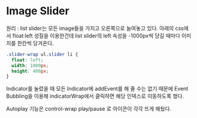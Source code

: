 # Image Slider

원리 : list slider는 모든 image들을 가지고 오른쪽으로 늘여놓고 있다. 아래의 css에서 float:left 성질을 이용한건데 list slider의 left 속성을 -1000px씩 당길 때마다 이미지를 한칸씩 당겨온다.

```css
.slider-wrap ul.slider li {
  float: left;
  width: 1000px;
  height: 400px;
}
```

Indicator를 눌렀을 때 모든 Indicator에 addEvent를 해 줄 수는 없기 때문에 Event Bubbling을 이용해 indicatorWrap에서 클릭하면 해당 인덱스로 이동하도록 했다.

Autoplay 기능은 control-wrap play/pause 로 아이콘이 각각 뜨게 해뒀다.
